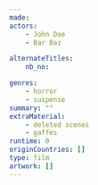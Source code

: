 ```yaml
---
made:
actors:
    - John Doe
    - Bar Baz

alternateTitles:
    nb_no:

genres:
    - horror
    - suspense
summary: ""
extraMaterial:
    - deleted scenes
    - gaffes
runtime: 0
originCountries: []
type: film
artwork: []
---
```

